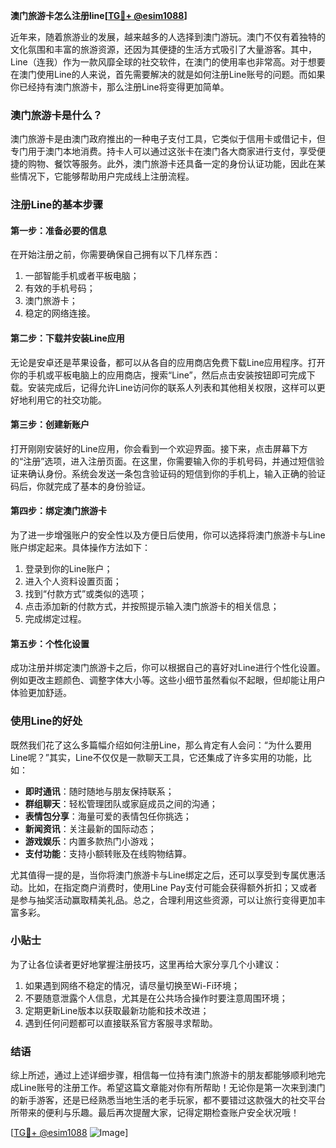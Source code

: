 **澳门旅游卡怎么注册line[[TG💪+ @esim1088](https://t.me/s/esim1088)]**

近年来，随着旅游业的发展，越来越多的人选择到澳门游玩。澳门不仅有着独特的文化氛围和丰富的旅游资源，还因为其便捷的生活方式吸引了大量游客。其中，Line（连我）作为一款风靡全球的社交软件，在澳门的使用率也非常高。对于想要在澳门使用Line的人来说，首先需要解决的就是如何注册Line账号的问题。而如果你已经持有澳门旅游卡，那么注册Line将变得更加简单。

### 澳门旅游卡是什么？

澳门旅游卡是由澳门政府推出的一种电子支付工具，它类似于信用卡或借记卡，但专门用于澳门本地消费。持卡人可以通过这张卡在澳门各大商家进行支付，享受便捷的购物、餐饮等服务。此外，澳门旅游卡还具备一定的身份认证功能，因此在某些情况下，它能够帮助用户完成线上注册流程。

### 注册Line的基本步骤

#### 第一步：准备必要的信息
在开始注册之前，你需要确保自己拥有以下几样东西：
1. 一部智能手机或者平板电脑；
2. 有效的手机号码；
3. 澳门旅游卡；
4. 稳定的网络连接。

#### 第二步：下载并安装Line应用
无论是安卓还是苹果设备，都可以从各自的应用商店免费下载Line应用程序。打开你的手机或平板电脑上的应用商店，搜索“Line”，然后点击安装按钮即可完成下载。安装完成后，记得允许Line访问你的联系人列表和其他相关权限，这样可以更好地利用它的社交功能。

#### 第三步：创建新账户
打开刚刚安装好的Line应用，你会看到一个欢迎界面。接下来，点击屏幕下方的“注册”选项，进入注册页面。在这里，你需要输入你的手机号码，并通过短信验证来确认身份。系统会发送一条包含验证码的短信到你的手机上，输入正确的验证码后，你就完成了基本的身份验证。

#### 第四步：绑定澳门旅游卡
为了进一步增强账户的安全性以及方便日后使用，你可以选择将澳门旅游卡与Line账户绑定起来。具体操作方法如下：
1. 登录到你的Line账户；
2. 进入个人资料设置页面；
3. 找到“付款方式”或类似的选项；
4. 点击添加新的付款方式，并按照提示输入澳门旅游卡的相关信息；
5. 完成绑定过程。

#### 第五步：个性化设置
成功注册并绑定澳门旅游卡之后，你可以根据自己的喜好对Line进行个性化设置。例如更改主题颜色、调整字体大小等。这些小细节虽然看似不起眼，但却能让用户体验更加舒适。

### 使用Line的好处

既然我们花了这么多篇幅介绍如何注册Line，那么肯定有人会问：“为什么要用Line呢？”其实，Line不仅仅是一款聊天工具，它还集成了许多实用的功能，比如：
- **即时通讯**：随时随地与朋友保持联系；
- **群组聊天**：轻松管理团队或家庭成员之间的沟通；
- **表情包分享**：海量可爱的表情包任你挑选；
- **新闻资讯**：关注最新的国际动态；
- **游戏娱乐**：内置多款热门小游戏；
- **支付功能**：支持小额转账及在线购物结算。

尤其值得一提的是，当你将澳门旅游卡与Line绑定之后，还可以享受到专属优惠活动。比如，在指定商户消费时，使用Line Pay支付可能会获得额外折扣；又或者是参与抽奖活动赢取精美礼品。总之，合理利用这些资源，可以让旅行变得更加丰富多彩。

### 小贴士

为了让各位读者更好地掌握注册技巧，这里再给大家分享几个小建议：
1. 如果遇到网络不稳定的情况，请尽量切换至Wi-Fi环境；
2. 不要随意泄露个人信息，尤其是在公共场合操作时要注意周围环境；
3. 定期更新Line版本以获取最新功能和技术改进；
4. 遇到任何问题都可以直接联系官方客服寻求帮助。

### 结语

综上所述，通过上述详细步骤，相信每一位持有澳门旅游卡的朋友都能够顺利地完成Line账号的注册工作。希望这篇文章能对你有所帮助！无论你是第一次来到澳门的新手游客，还是已经熟悉当地生活的老手玩家，都不要错过这款强大的社交平台所带来的便利与乐趣。最后再次提醒大家，记得定期检查账户安全状况哦！

[[TG💪+ @esim1088](https://t.me/s/esim1088) ![Image](https://i.postimg.cc/4NQfJmqS/Snipaste-2025-05-13-00-14-12.png)]